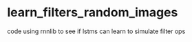 learn_filters_random_images
===========================

code using rnnlib to see if lstms can learn to simulate filter ops 
